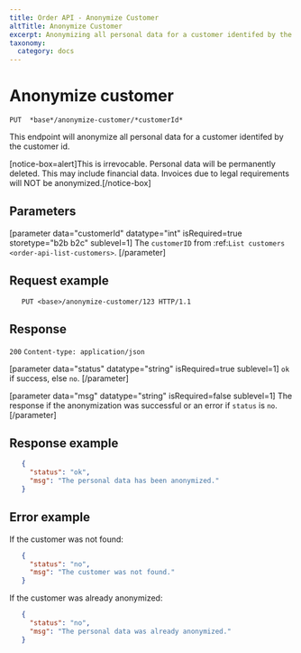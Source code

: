 ```yaml
---
title: Order API - Anonymize Customer
altTitle: Anonymize Customer
excerpt: Anonymizing all personal data for a customer identifed by the customer id.
taxonomy:
  category: docs
---
```


# Anonymize customer

```text
PUT  *base*/anonymize-customer/*customerId*
```

<!--
```eval_rst
.. api-name:: Order API
   :version: 1

.. endpoint::
   :method: PUT
   :url: *base*/anonymize-customer/*customerId*

.. authentication::
   :api_key: true
```
-->

This endpoint will anonymize all personal data for a customer identifed by the customer id.

[notice-box=alert]This is irrevocable. Personal data will be permanently deleted. This may include financial data. Invoices due to legal requirements will NOT be anonymized.[/notice-box]

## Parameters

[parameter data="customerId" datatype="int" isRequired=true storetype="b2b b2c" sublevel=1]
The ``customerID`` from :ref:`List customers <order-api-list-customers>`.
[/parameter]

<!--
```eval_rst
.. list-table::
   :widths: auto

   * - ``customerId``

       .. type:: int
          :required: true

     - The ``customerID`` from :ref:`List customers <order-api-list-customers>`.
```
-->

## Request example

```http request
   PUT <base>/anonymize-customer/123 HTTP/1.1
```

## Response

`200` `Content-type: application/json`

[parameter data="status" datatype="string" isRequired=true sublevel=1]
``ok`` if success, else ``no``.
[/parameter]

[parameter data="msg" datatype="string" isRequired=false sublevel=1]
The response if the anonymization was successful or an error if ``status`` is ``no``.
[/parameter]

<!--
```eval_rst
.. list-table::
   :widths: auto

   * - ``status``

       .. type:: string
          :required: true

     - ``ok`` if success, else ``no``.

   * - ``msg``

       .. type:: object
          :required: true

     - The response if the anonymization was successful or an error if ``status`` is ``no``.

```
-->

## Response example

```json
   {
     "status": "ok",
     "msg": "The personal data has been anonymized."
   }
```

## Error example

If the customer was not found:

```json
   {
     "status": "no",
     "msg": "The customer was not found."
   }
```

If the customer was already anonymized:

```json
   {
     "status": "no",
     "msg": "The personal data was already anonymized."
   }
```
